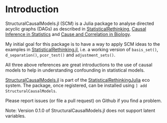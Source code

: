 # Introduction

StructuralCausalModels.jl (SCM) is a Julia package to analyse directed acyclic graphs (DAGs) as described in [StatisticalRethinking](https://xcelab.net/rm/statistical-rethinking/), [Causal Inference in Statistics](http://bcs.wiley.com/he-bcs/Books?action=index&bcsId=10288&itemId=1119186846) and [Cause and Correlation in Biology](https://www.cambridge.org/core/books/cause-and-correlation-in-biology/247799189B31939D24BC0F61FD59E9BB#).

My initial goal for this package is to have a way to apply SCM ideas to the examples in [StatisticalRethinking.jl](https://github.com/StatisticalRethinkingJulia), i.e. a working version of `basis_set()`, `d_separation()`, `pcor_test()` and `adjustment_sets()`.

All three above references are great introductions to the use of causal models to help in understanding confounding in statistical models. 

[StructuralCausalModels.jl](https://github.com/StatisticalRethinkingJulia/StructuralCausalModels.jl) is part of the [StatisticalRethinkingJulia](https://github.com/StatisticalRethinkingJulia) eco system. The package, once registered, can be installed using `] add StructuralCausalModels`.

Please report issues (or file a pull request) on Github if you find a problem.

Note: Version 0.1.0 of StructuralCausalModels.jl does not support latent variables.
